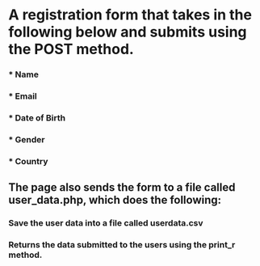 # A registration form that takes in the following below and submits using the POST method.

### * Name
### * Email
### * Date of Birth
### * Gender
### * Country

## The page also sends the form to a file called user_data.php, which does the following:

 ### Save the user data into a file called userdata.csv
 ### Returns the data submitted to the users using the print_r method.
